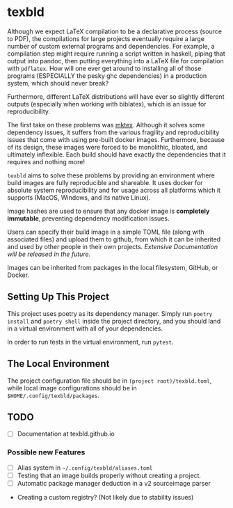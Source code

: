 # texbld

Although we expect LaTeX compilation to be a declarative process (source to
PDF), the compilations for large projects eventually require a large number of
custom external programs and dependencies. For example, a compilation step might
require running a script written in haskell, piping that output into pandoc,
then putting everything into a LaTeX file for compilation with `pdflatex`. How
will one ever get around to installing all of those programs (ESPECIALLY the
pesky ghc dependencies) in a production system, which should never break?

Furthermore, different LaTeX distributions will have ever so slightly different
outputs (especially when working with biblatex), which is an issue for
reproducibility.

The first take on these problems was
[mktex](https://github.com/junikimm717/mktex). Although it solves some
dependency issues, it suffers from the various fragility and reproducibility
issues that come with using pre-built docker images. Furthermore, because of its
design, these images were forced to be monolithic, bloated, and ultimately
inflexible. Each build should have exactly the dependencies that it requires
and nothing more!

`texbld` aims to solve these problems by providing an environment where build images
are fully reproducible and shareable. It uses docker for absolute system
reproducibility and for usage across all platforms which it supports (MacOS,
Windows, and its native Linux).

Image hashes are used to ensure that any docker image is **completely immutable**,
preventing dependency modification issues.

Users can specify their build image in a simple TOML file (along with associated
files) and upload them to github, from which it can be inherited and used by
other people in their own projects. _Extensive Documentation will be released in the future._

Images can be inherited from packages in the local filesystem, GitHub, or Docker.

## Setting Up This Project

This project uses poetry as its dependency manager. Simply run `poetry install`
and `poetry shell` inside the project directory, and you should land in a
virtual environment with all of your dependencies.

In order to run tests in the virtual environment, run `pytest`.

## The Local Environment

The project configuration file should be in `(project root)/texbld.toml`, while
local image configurations should be in `$HOME/.config/texbld/packages`.

## TODO

- [ ] Documentation at texbld.github.io

### Possible new Features

- [ ] Alias system in `~/.config/texbld/aliases.toml`
- [ ] Testing that an image builds properly without creating a project.
- [ ] Automatic package manager deduction in a v2 sourceimage parser
- Creating a custom registry? (Not likely due to stability issues)
